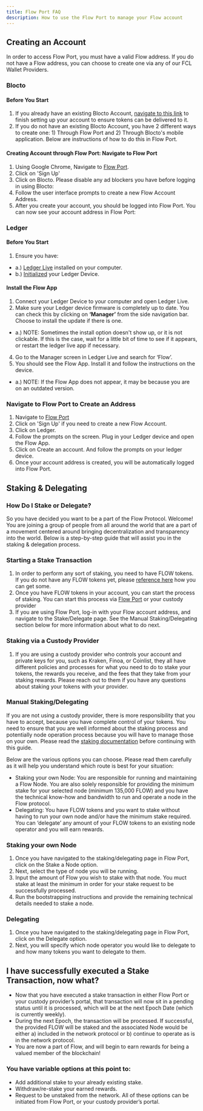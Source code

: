 ```yaml
---
title: Flow Port FAQ
description: How to use the Flow Port to manage your Flow account
---
```

## Creating an Account
In order to access Flow Port, you must have a valid Flow address. If you do not have a Flow address, you can choose to create one via any of our FCL Wallet Providers. 

### Blocto
#### Before You Start

 1. If you already have an existing Blocto Account, [navigate to this link](https://blocto.app.link/flow-distribution) to finish setting up your account to ensure tokens can be delivered to it.
 2. If you do not have an existing Blocto Account, you have 2 different ways to create one: 1) Through Flow Port and 2) Through Blocto's mobile application. Below are instructions of how to do this in Flow Port.

#### Creating Account through Flow Port: Navigate to Flow Port
 
 1. Using Google Chrome, Navigate to [Flow Port](https://port.onflow.org/).
 2. Click on 'Sign Up'
 3. Click on Blocto. Please disable any ad blockers you have before logging in using Blocto:
 4. Follow the user interface prompts to create a new Flow Account Address.
 5. After you create your account, you should be logged into Flow Port. You can now see your account address in Flow Port:

### Ledger
#### Before You Start

 1. Ensure you have:
   - a.) [Ledger Live](https://support.ledger.com/hc/en-us/articles/360006395553) installed on your computer.
   - b.) [Initialized](https://support.ledger.com/hc/en-us/articles/360000613793) your Ledger Device.

#### Install the Flow App

 1. Connect your Ledger Device to your computer and open Ledger Live.
 2. Make sure your Ledger device firmware is completely up to date. You can check this by clicking on **‘Manager’** from the side navigation bar.  Choose to install the update if there is one.
   - a.) NOTE: Sometimes the install option doesn't show up, or it is not clickable. If this is the case, wait for a little bit of time to see if it appears, or restart the ledger live app if necessary.
 4. Go to the Manager screen in Ledger Live and search for ‘Flow’.
 5. You should see the Flow App. Install it and follow the instructions on the device.
   - a.) NOTE: If the Flow App does not appear, it may be because you are on an outdated version. 

### Navigate to Flow Port to Create an Address

 1. Navigate to [Flow Port](https://port.onflow.org/)
 2. Click on 'Sign Up' if you need to create a new Flow Account.
 3. Click on Ledger.
 4. Follow the prompts on the screen. Plug in your Ledger device and open the Flow App.
 5. Click on Create an account. And follow the prompts on your ledger device.
 6. Once your account address is created, you will be automatically logged into Flow Port.

## Staking & Delegating
### How Do I Stake or Delegate?

So you have decided you want to be a part of the Flow Protocol. Welcome! You are joining a group of people from all around the world that are a part of a movement centered around bringing decentralization and transparency into the world. Below is a step-by-step guide that will assist you in the staking & delegation process.

### Starting a Stake Transaction
 1. In order to perform any sort of staking, you need to have FLOW tokens. If you do not have any FLOW tokens yet, please [reference here](https://docs.onflow.org/token) how you can get some. 
 2. Once you have FLOW tokens in your account, you can start the process of staking. You can start this process via [Flow Port](https://port.onflow.org/) or your custody provider
 3. If you are using Flow Port, log-in with your Flow account address, and navigate to the Stake/Delegate page. See the Manual Staking/Delegating section below for more information about what to do next.

### Staking via a Custody Provider
 1. If you are using a custody provider who controls your account and private keys for you, such as Kraken, Finoa, or Coinlist, they all have different policies and processes for what you need to do to stake your tokens, the rewards you receive, and the fees that they take from your staking rewards. Please reach out to them if you have any questions about staking your tokens with your provider.

### Manual Staking/Delegating
If you are not using a custody provider, there is more responsibility that you have to accept, because you have complete control of your tokens. You need to ensure that you are well informed about the staking process and potentially node operation process because you will have to manage those on your own. Please read the [staking documentation](https://docs.onflow.org/staking/) before continuing with this guide.

Below are the various options you can choose. Please read them carefully as it will help you understand which route is best for your situation:
- Staking your own Node: You are responsible for running and maintaining a Flow Node. You are also solely responsible for providing the minimum stake for your   selected node (minimum 135,000 FLOW) and you have the technical know-how and bandwidth to run and operate a node in the Flow protocol. 
- Delegating: You have FLOW tokens and you want to stake without having to run your own node and/or have the minimum stake required. You can ‘delegate’ any amount of your FLOW tokens to an existing node operator and you will earn rewards.

### Staking your own Node
  1. Once you have navigated to the staking/delegating page in Flow Port, click on the Stake a Node option.
  2. Next, select the type of node you will be running.
  3. Input the amount of Flow you wish to stake with that node. You muct stake at least the minimum in order for your stake request to be successfully processed.
  4. Run the bootstrapping instructions and provide the remaining technical details needed to stake a node.

### Delegating
  1. Once you have navigated to the staking/delegating page in Flow Port, click on the Delegate option.
  2. Next, you will specify which node operator you would like to delegate to and how many tokens you want to delegate to them. 

## I have successfully executed a Stake Transaction, now what?
  - Now that you have executed a stake transaction in either Flow Port or your custody provider’s portal, that transaction will now sit in a pending status until it is processed, which will be at the next Epoch Date (which is currently weekly). 
  - During the next Epoch, the transaction will be processed. If successful, the provided FLOW will be staked and the associated Node would be either a) included in the network protocol or b) continue to operate as is in the network protocol. 
  - You are now a part of Flow, and will begin to earn rewards for being a valued member of the blockchain! 
  
### You have variable options at this point to:
  - Add additional stake to your already existing stake.
  - Withdraw/re-stake your earned rewards.
  - Request to be unstaked from the network. 
All of these options can be initiated from Flow Port, or your custody provider’s portal. 
